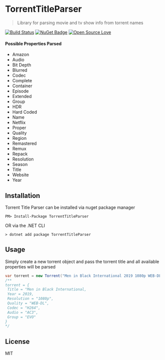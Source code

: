 # TorrentTitleParser
> Library for parsing movie and tv show info from torrent names

[![Build Status](https://travis-ci.org/bhmahler/TorrentTitleParser.svg?branch=master)](https://travis-ci.org/bhmahler/TorrentTitleParser) [![NuGet Badge](https://buildstats.info/nuget/TorrentTitleParser)](https://www.nuget.org/packages/TorrentTitleParser/) [![Open Source Love](https://badges.frapsoft.com/os/mit/mit.svg?v=102)](https://github.com/ellerbrock/open-source-badge/)

#### Possible Properties Parsed 

- Amazon
- Audio
- Bit Depth
- Blurred
- Codec
- Complete
- Container
- Episode
- Extended
- Group
- HDR
- Hard Coded
- Name
- Netflix
- Proper
- Quality
- Region
- Remastered
- Remux
- Repack
- Resolution
- Season
- Title
- Website
- Year

## Installation
Torrent Title Parser can be installed via nuget package manager

````
PM> Install-Package TorrentTitleParser
````
OR via the .NET CLI
````
> dotnet add package TorrentTitleParser
````

## Usage

Simply create a new torrent object and pass the torrent title and all available properties will be parsed

````C#
var torrent = new Torrent("Men in Black International 2019 1080p WEB-DL H264 AC3-EVO");
/**
torrent = {
 Title = "Men in Black International,
 Year = 2019,
 Resolution = "1080p",
 Quality = "WEB-DL",
 Codec = "H264",
 Audio = "AC3",
 Group = "EVO"		
}
*/
````


## License
MIT





















